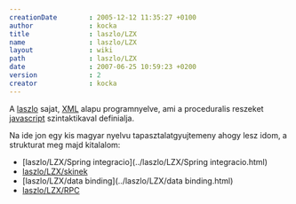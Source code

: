 ```yaml
---
creationDate        : 2005-12-12 11:35:27 +0100 
author              : kocka 
title               : laszlo/LZX 
name                : laszlo/LZX 
layout              : wiki 
path                : laszlo/LZX 
date                : 2007-06-25 10:59:23 +0200 
version             : 2 
creator             : kocka 
---
```

A [laszlo](../Laszlo.html) sajat, [XML](../XML.html) alapu programnyelve, ami a proceduralis reszeket [javascript](../javascript.html) szintaktikaval definialja.

Na ide jon egy kis magyar nyelvu tapasztalatgyujtemeny ahogy lesz idom, a strukturat meg majd kitalalom:

-   [laszlo/LZX/Spring integracio](../laszlo/LZX/Spring integracio.html)
-   [laszlo/LZX/skinek](../laszlo/LZX/skinek.html)
-   [laszlo/LZX/data binding](../laszlo/LZX/data binding.html)
-   [laszlo/LZX/RPC](../laszlo/LZX/RPC.html)


